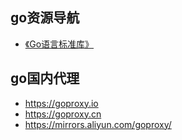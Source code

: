 ## go资源导航
* [《Go语言标准库》](https://books.studygolang.com/The-Golang-Standard-Library-by-Example/)

## go国内代理
* https://goproxy.io
* https://goproxy.cn
* https://mirrors.aliyun.com/goproxy/
